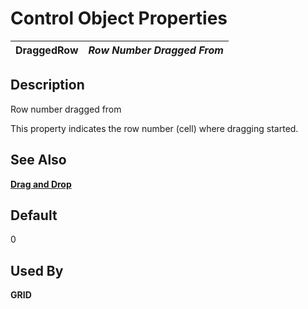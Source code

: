 # Control Object Properties

**DraggedRow** |  **_Row Number Dragged From_**  
---|---  
  
## Description

Row number dragged from  
  
This property indicates the row number (cell) where dragging started.

## See Also

**[Drag and Drop](../control_object_properties/dragdropgrid.md)**

## Default

0

## Used By

**GRID**
